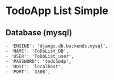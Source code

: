 # TodoApp List Simple

## Database (mysql)

    - 'ENGINE': 'django.db.backends.mysql',
    - 'NAME': 'ToDoList_DB',  
    - 'USER': 'ToDoList_user',  
    - 'PASSWORD': 'todo5mdp',
    - 'HOST': 'localhost',
    - 'PORT': '3306',

